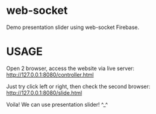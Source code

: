 # web-socket

Demo presentation slider using web-socket Firebase.

# **USAGE**
Open 2 browser, access the website via live server:
http://127.0.0.1:8080/controller.html

Just try click left or right, then check the second browser:
http://127.0.0.1:8080/slide.html

Voila! We can use presentation slider! ^_^
